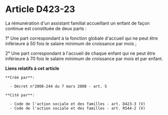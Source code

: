 # Article D423-23

La rémunération d'un assistant familial accueillant un enfant de façon continue est constituée de deux parts : 

1° Une part correspondant à la fonction globale d'accueil qui ne peut être inférieure à 50 fois le salaire minimum de
croissance par mois ; 

2° Une part correspondant à l'accueil de chaque enfant qui ne peut être inférieure à 70 fois le salaire minimum de croissance
par mois et par enfant.

**Liens relatifs à cet article**

	**Créé par**:

	  - Décret n°2008-244 du 7 mars 2008 - art. 5

	**Cité par**:

	  - Code de l'action sociale et des familles - art. D423-3 (V)
	  - Code de l'action sociale et des familles - art. R544-2 (V)
